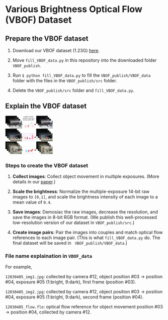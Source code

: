 # Various Brightness Optical Flow (VBOF) Dataset

## Prepare the VBOF dataset

1. Download our VBOF dataset (1.23G) [here](https://drive.google.com/drive/folders/1LZR-kKs7kbLdh0QQYp4JmzEviZKhSWkb?usp=sharing).

2. Move `fill_VBOF_data.py` in this repository into the downloaded folder `VBOF_publish`.

3. Run `$ python fill_VBOF_data.py` to fill the `VBOF_publish/VBOF_data` folder with the files in the `VBOF_publish/src` folder.

4. Delete the `VBOF_publish/src` folder and `fill_VBOF_data.py`.

## Explain the VBOF dataset

<img src="./im.jpg" width = "30%" />

### Steps to create the VBOF dataset

1. **Collect images**: 
Collect object movement in multiple exposures. (More details in our [paper]( https://openaccess.thecvf.com/content_CVPR_2020/papers/Zheng_Optical_Flow_in_the_Dark_CVPR_2020_paper.pdf).)

2. **Scale the brightness**: 
Normalize the multiple-exposure 14-bit raw images to `[0,1]`, and scale the brightness intensity of each image to a mean value of `0.4`.

3. **Save images**: 
Demosiac the raw images, decrease the resolution, and save the images in 8-bit RGB format. (We publish this well-processed low-resolution version of our dataset in `VBOF_publish/src`.)

4. **Create image pairs**: 
Pair the images into couples and match optical flow references to each image pair. (This is what `fill_VBOF_data.py` do.  The final dataset will be saved in ` VBOF_publish/VBOF_data`.)

### File name explaination in `VBOF_data`

For example,

`12030405_img1.jpg`: collected by camera #12, object position #03 -> position #04, exposure #05 (1:bright, 9:dark), first frame (position #03).

`12030405_img2.jpg`: collected by camera #12, object position #03 -> position #04, exposure #05 (1:bright, 9:dark), second frame (position #04).

`12030405_flow.flo`: optical flow reference for object movement position #03 -> position #04, collected by camera #12.